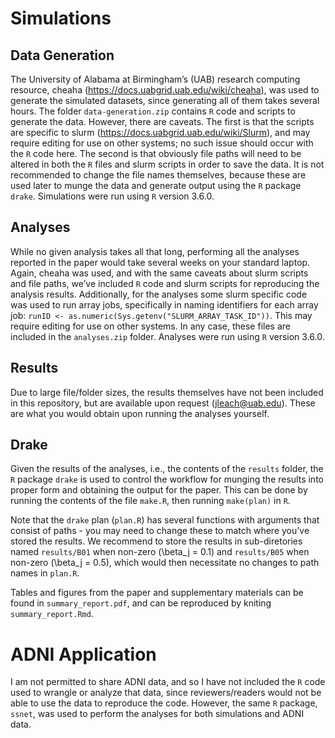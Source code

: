 
<!-- README.md is generated from README.Rmd. Please edit that file -->

# Simulations

## Data Generation

The University of Alabama at Birmingham’s (UAB) research computing
resource, cheaha (<https://docs.uabgrid.uab.edu/wiki/cheaha>), was used
to generate the simulated datasets, since generating all of them takes
several hours. The folder `data-generation.zip` contains `R` code and
scripts to generate the data. However, there are caveats. The first is
that the scripts are specific to slurm
(<https://docs.uabgrid.uab.edu/wiki/Slurm>), and may require editing for
use on other systems; no such issue should occur with the `R` code here.
The second is that obviously file paths will need to be altered in both
the `R` files and slurm scripts in order to save the data. It is not
recommended to change the file names themselves, because these are used
later to munge the data and generate output using the `R` package
`drake`. Simulations were run using `R` version 3.6.0.

## Analyses

While no given analysis takes all that long, performing all the analyses
reported in the paper would take several weeks on your standard laptop.
Again, cheaha was used, and with the same caveats about slurm scripts
and file paths, we’ve included `R` code and slurm scripts for
reproducing the analysis results. Additionally, for the analyses some
slurm specific code was used to run array jobs, specifically in naming
identifiers for each array job: `runID <-
as.numeric(Sys.getenv("SLURM_ARRAY_TASK_ID"))`. This may require editing
for use on other systems. In any case, these files are included in the
`analyses.zip` folder. Analyses were run using `R` version 3.6.0.

## Results

Due to large file/folder sizes, the results themselves have not been
included in this repository, but are available upon request
(<jleach@uab.edu>). These are what you would obtain upon running the
analyses yourself.

## Drake

Given the results of the analyses, i.e., the contents of the `results`
folder, the `R` package `drake` is used to control the workflow for
munging the results into proper form and obtaining the output for the
paper. This can be done by running the contents of the file `make.R`,
then running `make(plan)` in `R`.

Note that the `drake` plan (`plan.R`) has several functions with
arguments that consist of paths - you may need to change these to match
where you’ve stored the results. We recommend to store the results in
sub-diretories named `results/B01` when non-zero \(\beta_j = 0.1\) and
`results/B05` when non-zero \(\beta_j = 0.5\), which would then
necessitate no changes to path names in `plan.R`.

Tables and figures from the paper and supplementary materials can be
found in `summary_report.pdf`, and can be reproduced by kniting
`summary_report.Rmd`.

# ADNI Application

I am not permitted to share ADNI data, and so I have not included the
`R` code used to wrangle or analyze that data, since reviewers/readers
would not be able to use the data to reproduce the code. However, the
same `R` package, `ssnet`, was used to perform the analyses for both
simulations and ADNI data.
